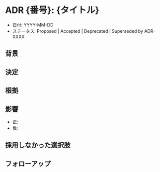 # ADR {番号}: {タイトル}

- 日付: YYYY-MM-DD
- ステータス: Proposed | Accepted | Deprecated | Superseded by ADR-XXXX

## 背景

## 決定

## 根拠

## 影響
- 正: 
- 負: 

## 採用しなかった選択肢

## フォローアップ